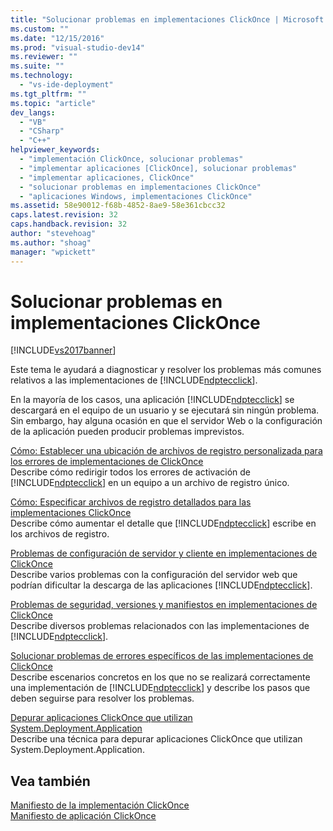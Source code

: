 ```yaml
---
title: "Solucionar problemas en implementaciones ClickOnce | Microsoft Docs"
ms.custom: ""
ms.date: "12/15/2016"
ms.prod: "visual-studio-dev14"
ms.reviewer: ""
ms.suite: ""
ms.technology: 
  - "vs-ide-deployment"
ms.tgt_pltfrm: ""
ms.topic: "article"
dev_langs: 
  - "VB"
  - "CSharp"
  - "C++"
helpviewer_keywords: 
  - "implementación ClickOnce, solucionar problemas"
  - "implementar aplicaciones [ClickOnce], solucionar problemas"
  - "implementar aplicaciones, ClickOnce"
  - "solucionar problemas en implementaciones ClickOnce"
  - "aplicaciones Windows, implementaciones ClickOnce"
ms.assetid: 58e90012-f68b-4852-8ae9-58e361cbcc32
caps.latest.revision: 32
caps.handback.revision: 32
author: "stevehoag"
ms.author: "shoag"
manager: "wpickett"
---
```

# Solucionar problemas en implementaciones ClickOnce
[!INCLUDE[vs2017banner](../code-quality/includes/vs2017banner.md)]

Este tema le ayudará a diagnosticar y resolver los problemas más comunes relativos a las implementaciones de [!INCLUDE[ndptecclick](../deployment/includes/ndptecclick_md.md)].  
  
 En la mayoría de los casos, una aplicación [!INCLUDE[ndptecclick](../deployment/includes/ndptecclick_md.md)] se descargará en el equipo de un usuario y se ejecutará sin ningún problema.  Sin embargo, hay alguna ocasión en que el servidor Web o la configuración de la aplicación pueden producir problemas imprevistos.  
  
 [Cómo: Establecer una ubicación de archivos de registro personalizada para los errores de implementaciones de ClickOnce](../deployment/how-to-set-a-custom-log-file-location-for-clickonce-deployment-errors.md)  
 Describe cómo redirigir todos los errores de activación de [!INCLUDE[ndptecclick](../deployment/includes/ndptecclick_md.md)] en un equipo a un archivo de registro único.  
  
 [Cómo: Especificar archivos de registro detallados para las implementaciones ClickOnce](../deployment/how-to-specify-verbose-log-files-for-clickonce-deployments.md)  
 Describe cómo aumentar el detalle que [!INCLUDE[ndptecclick](../deployment/includes/ndptecclick_md.md)] escribe en los archivos de registro.  
  
 [Problemas de configuración de servidor y cliente en implementaciones de ClickOnce](../deployment/server-and-client-configuration-issues-in-clickonce-deployments.md)  
 Describe varios problemas con la configuración del servidor web que podrían dificultar la descarga de las aplicaciones [!INCLUDE[ndptecclick](../deployment/includes/ndptecclick_md.md)].  
  
 [Problemas de seguridad, versiones y manifiestos en implementaciones de ClickOnce](../deployment/security-versioning-and-manifest-issues-in-clickonce-deployments.md)  
 Describe diversos problemas relacionados con las implementaciones de [!INCLUDE[ndptecclick](../deployment/includes/ndptecclick_md.md)].  
  
 [Solucionar problemas de errores específicos de las implementaciones de ClickOnce](../deployment/troubleshooting-specific-errors-in-clickonce-deployments.md)  
 Describe escenarios concretos en los que no se realizará correctamente una implementación de [!INCLUDE[ndptecclick](../deployment/includes/ndptecclick_md.md)] y describe los pasos que deben seguirse para resolver los problemas.  
  
 [Depurar aplicaciones ClickOnce que utilizan System.Deployment.Application](../deployment/debugging-clickonce-applications-that-use-system-deployment-application.md)  
 Describe una técnica para depurar aplicaciones ClickOnce que utilizan System.Deployment.Application.  
  
## Vea también  
 [Manifiesto de la implementación ClickOnce](../deployment/clickonce-deployment-manifest.md)   
 [Manifiesto de aplicación ClickOnce](../deployment/clickonce-application-manifest.md)